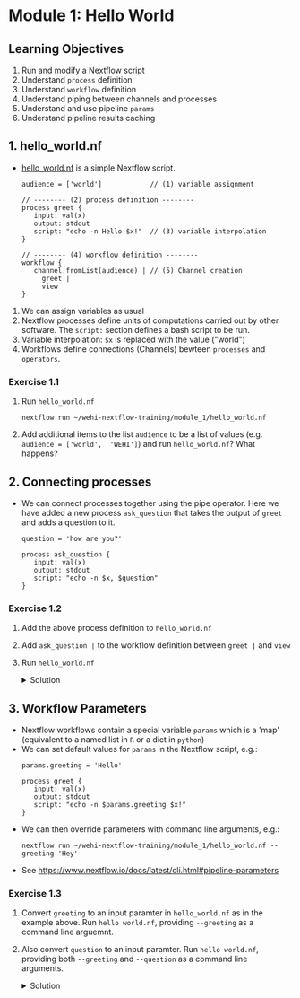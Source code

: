 # Module 1: Hello World

## Learning Objectives
1. Run and modify a Nextflow script
1. Understand `process` definition
1. Understand `workflow` definition
1. Understand piping between channels and processes
1. Understand and use pipeline `params`
1. Understand pipeline results caching

## 1. hello_world.nf

* [hello_world.nf](hello_world.nf) is a simple Nextflow script.
   ```nextflow
   audience = ['world']            // (1) variable assignment

   // -------- (2) process definition --------
   process greet {
      input: val(x) 
      output: stdout
      script: "echo -n Hello $x!"  // (3) variable interpolation
   }

   // -------- (4) workflow definition --------
   workflow {
      channel.fromList(audience) | // (5) Channel creation
        greet | 
        view  
   }
   ```
1. We can assign variables as usual
2. Nextflow processes define units of computations carried out by other software. The `script:` section defines a bash script to be run.
3. Variable interpolation: `$x` is replaced with the value ("world")
4. Workflows define connections (Channels) bewteen `processes` and `operators`.
### **Exercise 1.1**
1. Run `hello_world.nf`
   ```
   nextflow run ~/wehi-nextflow-training/module_1/hello_world.nf
   ```
2. Add additional items to the list `audience` to be a list of values (e.g. `audience = ['world',  'WEHI']`) and run `hello_world.nf`? What happens?


## 2. Connecting processes
* We can connect processes together using the pipe operator. Here we have added a new process `ask_question` that takes the output of `greet` and adds a question to it.

   ```nextflow
   question = 'how are you?'

   process ask_question {
      input: val(x)
      output: stdout
      script: "echo -n $x, $question"
   }
   ```
### **Exercise 1.2**
1. Add the above process definition to `hello_world.nf`
2. Add `ask_question |` to the workflow definition between `greet |` and `view`
3. Run `hello_world.nf`
   <details>
   <summary>Solution</summary>

   ```nextflow
   audience = ['world', 'WEHI']

   process greet {
      input: val(x)
      output: stdout
      script: "echo -n Hello $x!"
   }

   question = 'how are you?'

   process ask_question {
      input: val(x)
      output: stdout
      script: "echo -n $x, $question"
   }

   workflow {
      channel.fromList(audience) |
         greet |
         ask_question |
         view
   }
   ```
   </details>

## 3. Workflow Parameters
* Nextflow workflows contain a special variable `params` which is a 'map' (equivalent to a named list in `R` or a dict in `python`)
* We can set default values for `params` in the Nextflow script, e.g.:
   ```nextflow
   params.greeting = 'Hello'

   process greet {
      input: val(x)
      output: stdout
      script: "echo -n $params.greeting $x!"
   }
   ```
* We can then override parameters with command line arguments, e.g.:
   ```
   nextflow run ~/wehi-nextflow-training/module_1/hello_world.nf --greeting 'Hey'
   ```
* See https://www.nextflow.io/docs/latest/cli.html#pipeline-parameters
### **Exercise 1.3**
1. Convert `greeting` to an input paramter in `hello_world.nf` as in the example above. Run `hello world.nf`, providing `--greeting` as a command line arguemnt.
2. Also convert `question` to an input paramter. Run `hello world.nf`, providing both `--greeting` and `--question` as a command line arguments.
   <details>
   <summary>Solution</summary>

   ```nextflow
   params.greeting = 'Hello'

   process greet {
      input: val(x)
      output: stdout
      script: "echo -n $params.greeting $x!"
   }

   params.question = 'how are you?'

   process ask_question {
      input: val(x)
      output: stdout
      script: "echo -n $x, $params.question"
   }

   workflow {
      channel.fromList(audience) |
         greet |
         ask_question |
         view
   }
   ```
   </details>

